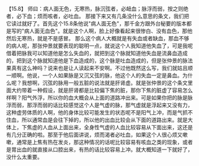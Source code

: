 【15.8】  师曰：病人面无色，无寒热，脉沉弦者，必衄血；脉浮而弱，按之则绝者，必下血；烦而咳者，必吐血。
那接下来又有几条没什么意思的条文，我们把它读过就好了。首先这个15.8条他说"病人面无色"，那千金方跟外台秘要的版本都是写的"病人面无血色"。就是这个人啊，脸上好像看起来很惨白、没有血色，那他然后无寒热，就是不是感冒。 那么这个病人大概就是有失血或者缺血，那血不够的病人呢，那张仲景就要表现的聪明一点，就说这个人我知道他失血了，可是我呢借着把脉我可以知道他是怎么失血的，就把到这个脉就知道他失血是流鼻血造成的，把到这个脉就知道他是下血造成的，这个脉是吐血造成的，但是张仲景的脉法果真有这么神吗？说来也是让人读起来不安啊。不过他既然这么写，我们就姑且顺一顺啊。他说，一个人如果脉是又沉又弦的脉，他这个人的失血一定是鼻血。为什么呢？我想啊，沉弦的脉用一般五脏的说法就是肝肾虚。就是张仲景的这个条文里面大约带着一种假设，就是肝肾都是比较偏下焦的脏，那你下焦的脏虚了容易怎么样啊？阳气外浮，所以你的血大概会从上面的道路冲出来。可是如果你把的脉是脉浮而弱，那浮而弱的话比较感觉这个人是气虚的脉，那气虚就是浮起来又没有力，这种虚劳体质的人啊，他的身体比较可能发生的状态呢不是阳气上冲，而是气抓不住血，所以通常血是会往下掉的，所以他的出血比较会从下面的道路出来。就是大体上，下焦虚的人血从上面出来，全身性气虚的人血比较容易从下面出来，这还是有几分正确的啦。那至于他后面讲说，烦而渴者必吐血，如果这个人很心烦又嗽嗽，通常是上焦有热在发炎，那这种情况的话呢比较容易有咳血之类的现象，或者是胃出血的就直接从口腔出来，有热的话比较容易上冲。就大概知道一下就好了，没什么太重要。
